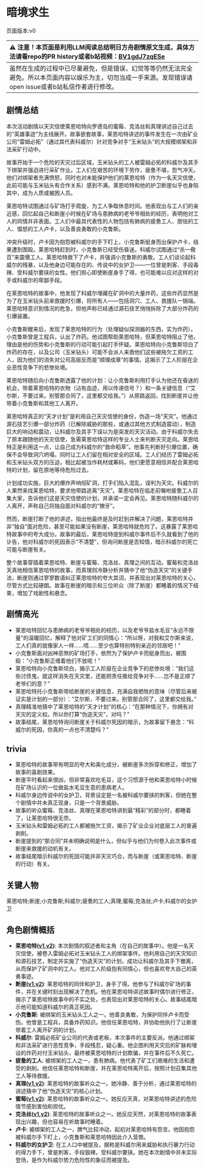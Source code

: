 # 暗境求生
页面版本:v0
 

| :warning: 注意！本页面是利用LLM阅读总结明日方舟剧情原文生成，具体方法请看repo的PR history或者b站视频：[BV1gdJ7zqESe](https://www.bilibili.com/video/BV1gdJ7zqESe/)         |
|:----------------------------|
| 虽然在生成的过程中已尽量避免，但是错误，幻觉等等仍然无法完全避免。所以本页面内容以娱乐为主，切勿当成一手来源。发现错误请open issue或者b站私信作者进行修改。|



## 剧情总结
本次活动剧情以天灾信使莱恩哈特向罗德岛的蜜莓、克洛丝和真理讲述自己过去的“英雄事迹”为主线展开。故事嵌套故事，莱恩哈特讲述的事件发生在一次由矿业公司“雷姆必拓”（通过其代表科威尔）针对竞争对手“玉米钻头”的大规模绑架和非法采矿行动中。

故事开始于一个危险的天灾过后区域，玉米钻头的工人被雷姆必拓的科威尔及其手下绑架并强迫进行采矿作业。工人们在艰苦的环境下劳作，疲惫不堪，怨气冲天。他们对绑架者充满愤怒，同时也对未能保护他们的莱恩哈特（作为一名天灾信使，此前可能与玉米钻头有合作关系）感到不满。莱恩哈特和他的护卫断崖似乎也身陷其中，成为人质或被困人员。

莱恩哈特试图通过与矿场打手周旋，为工人争取休息时间。他表现出与工人们的亲近感，回忆起自己和断崖小时候在矿场与患肺病的老爷爷相处的经历，表明他对工人的同情并非表面。工人们中最具代表性的人物包括有肺病的疲惫工人、胆怯的工人、愠怒的工人卢卡，以及善良勇敢的小克鲁斯。

冲突升级时，卢卡因为抱怨被科威尔的手下盯上，小克鲁斯挺身而出保护卢卡，结果遭到围殴。莱恩哈特赶到时，小克鲁斯已经受伤昏迷。科威尔试图通过“杀一儆百”来震慑工人。莱恩哈特救下了卢卡，并强调小克鲁斯的勇敢。工人们谈论起科威尔的残暴，以及他身边可能存在的、传说中的女护卫——一位曾是刺客、手段毒辣、受科威尔要挟的女性。他们担心即使断崖身手了得，也可能难以应对这样的对手或科威尔的卑鄙手段。

在莱恩哈特的故事中，他发现了科威尔埋藏在矿洞中的大量炸药，这些炸药显然是为了在玉米钻头前来救援时引爆，将所有人——包括洞穴、工人、救援队一锅端。莱恩哈特意识到情况的危急，但他声称已经通过源石技艺悄悄拆除了大部分炸药的引爆装置。

小克鲁斯醒来后，发现了莱恩哈特的行为（处理疑似探测器的东西，实为炸药）。小克鲁斯曾是工程兵，认出了炸药。他试图帮助莱恩哈特，但莱恩哈特阻止了他，理由是他的伤势和小克鲁斯的行动可能引起打手怀疑。莱恩哈特向小克鲁斯坦白了炸药的存在，以及公司（玉米钻头）可能不会派人来救他们这些被拖欠工资的工人，因为他们的消失对公司高层反而是“顺理成章”的事情。这揭示了工人阶层在企业恶性竞争下的悲惨处境。

莱恩哈特随后向小克鲁斯透露了他的计划：让小克鲁斯利用打手认为他还在昏迷的机会，带着莱恩哈特的衣物（沾有血迹，用以传递信号？）和一条关键信息（“艾尔斯，不要过来。别管那合同了，这里都交给我。”）从原路返回，找到断崖并让他带着小克鲁斯和其他工人离开。

莱恩哈特真正的“天才计划”是利用自己天灾信使的身份，伪造一场“天灾”。他通过源石技艺引爆一部分炸药（已解除威胁的那些，或通过其他方式制造震动），制造巨大的响动和震动，让科威尔及其手下误以为是突发的天灾活动。由于科威尔失去了原本跟随他的天灾信使，急需莱恩哈特这样的专业人士来判断天灾走向。莱恩哈特正是利用这一点，让自己成为科威尔的“救命稻草”。他事先判断好引爆位置，确保不会导致洞穴坍塌，同时让工人们留在相对安全的区域。工人们经历了雷姆必拓和玉米钻头双方的压迫，相比起被当作耗材或筹码，他们更愿意相信并配合莱恩哈特的计划，留在原地等待危险过去。

计划成功实施，巨大的爆炸声响彻矿洞，打手们陷入混乱，误判为天灾。科威尔的人果然来找莱恩哈特，要求他带路逃离“天灾”。莱恩哈特在临走前嘱咐疲惫工人召集大家，告诉他们这是天灾信使的计划，并承诺一定会再见。莱恩哈特随科威尔的人离开，声称自己将独自面对科威尔的“獠牙”。

然而，断崖打断了他的讲述，指出他最终是及时赶到并解决了问题，莱恩哈特并非“独自”面对危险，甚至可能如果没有断崖，莱恩哈特就危险了。这暴露了莱恩哈特故事中的夸大成分。故事的最后，莱恩哈特提到科威尔事件后不久就看到了他的讣告，他对科威尔的死因表示“不清楚”，但询问断崖是否知情，暗示科威尔的死亡可能与断崖有关。

整个故事穿插着莱恩哈特、断崖与蜜莓、克洛丝、真理之间的互动。蜜莓和克洛丝天真地相信莱恩哈特的故事，而真理则冷静分析并猜中了他“伪造天灾”的关键手法，断崖则通过寥寥数语纠正莱恩哈特的夸大其词，并表现出对莱恩哈特的关心，尽管方式比较硬朗。故事在断崖的暗示和三位听众（除了断崖）都睡着的情况下结束，增加了戏剧性和悬念。
## 剧情高光
*   莱恩哈特回忆与患肺病的老爷爷相处的经历，以及老爷爷盐水毛豆“永远不限量”的温暖回忆，解释了他对矿工们的同情心：“所以呀，对我和艾尔斯来说，工人们真的就像家人一样......唔......至少也算特别特别亲近的邻居吧！”
*   小克鲁斯面对凶神恶煞的矿场打手，依然为了保护卢卡而挺身而出，被围殴：“小克鲁斯正缠着他们不放呢！”
*   莱恩哈特向小克鲁斯坦白，揭示工人阶层在企业竞争下的悲惨处境：“我们这些讨债鬼，就这样消失在天灾里，还能把责任推给竞争对手......岂不是正顺了老爷们的意？”
*   莱恩哈特托小克鲁斯带给断崖的关键信息，充满自我牺牲的意味（尽管后来被证实是计划的一部分）：“艾尔斯，不要过来。别管那合同了，这里都交给我。”
*   真理精准地猜中了莱恩哈特的“天才计划”的核心：“在那种情况下，你拥有对天灾的定义权。所以你打算“伪造天灾”，对吗？”
*   故事结尾，莱恩哈特询问断崖关于科威尔死因的暗示，为故事留下悬念：“科威尔的死因，你真的一点也不清楚吗？”
## trivia
*   莱恩哈特的故事带有明显的夸大和美化成分，被断崖多次拆穿和修正，增加了故事的喜剧效果。
*   断崖平时看起来很凶，但非常喜欢吃毛豆，这个习惯源于他和莱恩哈特小时候在矿场认识的一位做盐水毛豆生意的患病老人。
*   科威尔身边传说中的女护卫，背景设定是一名被科威尔要挟的刺客，但她在整个剧情中并未真正现身，只是一个背景威胁。
*   故事的听众蜜莓、克洛丝、真理在莱恩哈特讲到最“精彩”的部分时，都睡着了，让莱恩哈特很无奈。
*   玉米钻头和雷姆必拓的工人都被拖欠工资，揭示了矿业企业对底层工人的普遍剥削。
*   断崖提到的“那合同”并未明确说明是什么，但似乎与他们为何卷入此次事件或断崖来救援的动机有关。
*   故事结尾暗示科威尔的死因可能并非天灾巧合，而与断崖（或莱恩哈特、断崖的行动）有关。
## 关键人物
莱恩哈特;断崖;小克鲁斯;科威尔;疲惫的工人;真理;蜜莓;克洛丝;卢卡;科威尔的女护卫
## 角色剧情概括
-   **莱恩哈特([v1](../chars/char_373_lionhd.md),[v2](../char_v3/char_373_lionhd.md))**: 本次剧情的叙述者和主角（在自己的故事中）。他是一名天灾信使，被卷入雷姆必拓对玉米钻头工人的绑架事件。他利用自己的天灾知识和源石技艺，制定并实施了“伪造天灾”的计划，成功让科威尔及其手下撤离，从而保护了矿洞中的工人。他对工人阶级抱有同情心，但也喜欢夸大自己的英勇事迹。
-   **断崖([v1](../chars/char_294_ayer.md),[v2](../char_v3/char_294_ayer.md))**: 莱恩哈特的同伴和护卫，身手了得。他参与了科威尔矿场的事件，并在关键时刻出现解决了危机。他在莱恩哈特讲述故事时偶尔进行修正，揭示了莱恩哈特故事中的不实之处，也表现出对莱恩哈特的关心。故事结尾暗示他可能知道科威尔的真正死因。
-   **小克鲁斯**: 被绑架的玉米钻头工人之一。他善良勇敢，为保护同伴卢卡而受伤。他曾是工程兵，具备炸药知识。他信任莱恩哈特，并协助他执行了让断崖带着工人离开矿洞的计划。
-   **科威尔**: 雷姆必拓矿业公司的代表或老板，本次事件的主要反派。他通过绑架和非法采矿进行恶性竞争，手段残忍，疑心重。他企图利用天灾后的矿脉和埋设的炸药对付玉米钻头，最终被莱恩哈特的计划欺骗，并在事件后不久死亡。
-   **疲惫的工人**: 被绑架的工人之一，患有肺病。他代表了矿工们艰难的生活和遭受的剥削。他信任莱恩哈特和断崖，并在莱恩哈特离开后，按照计划召集其他工人等待救援。
-   **真理([v1](../chars/char_195_glassb.md),[v2](../char_v3/char_195_glassb.md))**: 莱恩哈特的故事听众之一。她冷静、善于分析，通过莱恩哈特的讲述猜中了他“伪造天灾”的核心计划。
-   **蜜莓([v1](../chars/char_449_glider.md),[v2](../char_v3/char_449_glider.md))**: 莱恩哈特的故事听众之一。她反应天真，对莱恩哈特讲述的危险情节感到害怕和担忧。
-   **克洛丝([v1](../chars/char_124_kroos.md),[v2](../char_v3/char_124_kroos.md))**: 莱恩哈特的故事听众之一。她反应天然，对莱恩哈特的故事表现出兴趣，但也容易在听故事时睡着。
-   **卢卡**: 被绑架的工人之一，脾气比较冲动，起初对莱恩哈特有怨言。他因抱怨被科威尔手下盯上，小克鲁斯和莱恩哈特因此介入营救。
-   **科威尔的女护卫**: 在工人口中被提及，据称是科威尔用来威胁和执行暴力行动的得力手下，曾是刺客，手段狠辣，受科威尔要挟。她在本次剧情中并未实际登场，是作为科威尔势力危险性的象征而被提及。